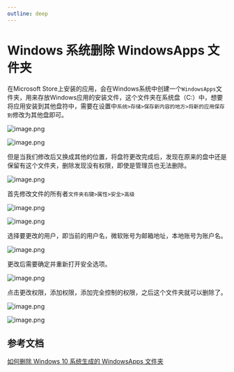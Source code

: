```yaml
--- 
outline: deep
---
```


# Windows 系统删除 WindowsApps 文件夹

在Microsoft Store上安装的应用，会在Windows系统中创建一个`WindowsApps`文件夹，用来存放Windows应用的安装文件，这个文件夹在系统盘（C:）中，想要将应用安装到其他盘符中，需要在设置中`系统>存储>保存新内容的地方>将新的应用保存到`修改为其他盘即可。

![image.png](/blog/del-windows-apps-dir-1.png)

![image.png](/blog/del-windows-apps-dir-2.png)

但是当我们修改后又换成其他的位置，将盘符更改完成后，发现在原来的盘中还是保留有这个文件夹，删除发现没有权限，即使是管理员也无法删除。

![image.png](/blog/del-windows-apps-dir-3.png)

首先修改文件的所有者`文件夹右键>属性>安全>高级`

![image.png](/blog/del-windows-apps-dir-4.png)

![image.png](/blog/del-windows-apps-dir-5.png)

选择要更改的用户，即当前的用户名，微软账号为邮箱地址，本地账号为账户名。

![image.png](/blog/del-windows-apps-dir-6.png)

更改后需要确定并重新打开安全选项。

![image.png](/blog/del-windows-apps-dir-7.png)

点击更改权限，添加权限，添加完全控制的权限，之后这个文件夹就可以删除了。

![image.png](/blog/del-windows-apps-dir-9.png)

![image.png](/blog/del-windows-apps-dir-10.png)


## 参考文档

[如何删除 Windows 10 系统生成的 WindowsApps 文件夹](https://blog.csdn.net/WPwalter/article/details/79394709)

